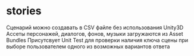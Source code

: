 # stories
Сценарий можно создавать в CSV файле без использования Unity3D
Ассеты персонажей, диалогов, фонов, музыки загружаются из Asset Bundles
Присутсвует Unit Test для проверки наличия ключа сцены при выборе пользователем одного из возможных вариантов ответа
